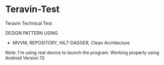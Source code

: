 # Teravin-Test
Teravin Technical Test

DESIGN PATTERN USING
- MVVM, REPOSITORY, HILT-DAGGER, Clean Architecture

Note:
I'm using real device to launch the program.
Working properly using Android Version 13 
